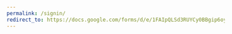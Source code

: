 ```yaml
---
permalink: /signin/
redirect_to: https://docs.google.com/forms/d/e/1FAIpQLSd3RUYCy0BBgip6oyiUSLA7mEkvW6hcyymF6IH6JKyJ22S8KQ/viewform?usp=sf_link
---
```

